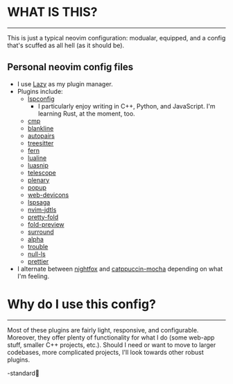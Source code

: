 # WHAT IS THIS?

---

This is just a typical neovim configuration: modualar, equipped, and a config that's scuffed as all hell (as it should be).

## Personal neovim config files

- I use [Lazy](https://github.com/folke/lazy.nvim) as my plugin manager.
- Plugins include:
  - [lspconfig](https://github.com/neovim/nvim-lspconfig)
    - I particularly enjoy writing in C++, Python, and JavaScript. I'm learning Rust, at the moment, too.
  - [cmp](https://github.com/hrsh7th/cmp-nvim-lsp)
  - [blankline](https://github.com/lukas-reineke/indent-blankline.nvim)
  - [autopairs](https://github.com/windwp/nvim-autopairs)
  - [treesitter](https://github.com/nvim-treesitter/nvim-treesitter)
  - [fern](https://github.com/lambdalisue/fern.vim)
  - [lualine](https://github.com/nvim-lualine/lualine.nvim)
  - [luasnip](https://github.com/L3MON4D3/LuaSnip)
  - [telescope](https://github.com/nvim-telescope/telescope.nvim)
  - [plenary](https://github.com/nvim-lua/plenary.nvim)
  - [popup](https://github.com/nvim-lua/popup.nvim)
  - [web-devicons](https://github.com/kyazdani42/nvim-web-devicons)
  - [lspsaga](https://github.com/glepnir/lspsaga.nvim)
  - [nvim-jdtls](https://github.com/mfussenegger/nvim-jdtls)
  - [pretty-fold](https://github.com/anuvyklack/pretty-fold.nvim)
  - [fold-preview](https://github.com/anuvyklack/fold-preview.nvim)
  - [surround](https://github.com/tpope/vim-surround)
  - [alpha](https://github.com/goolord/alpha-nvim)
  - [trouble](https://github.com/folke/trouble.nvim)
  - [null-ls](https://github.com/jose-elias-alvarez/null-ls.nvim)
  - [prettier](https://github.com/MunifTanjim/prettier.nvim)
- I alternate between [nightfox](https://github.com/EdenEast/nightfox.nvim) and [catppuccin-mocha](https://github.com/catppuccin/nvim) depending on what I'm feeling.

# Why do I use this config?

---

Most of these plugins are fairly light, responsive, and configurable. Moreover, they offer plenty of functionality for what I do (some web-app stuff, smaller C++ projects, etc.). Should I need or want to move to larger codebases, more complicated projects, I'll look towards other robust plugins.

-standard:robot:
